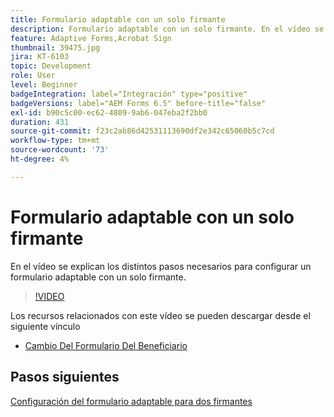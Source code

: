 ```yaml
---
title: Formulario adaptable con un solo firmante
description: Formulario adaptable con un solo firmante. En el vídeo se explican los distintos pasos necesarios para configurar un formulario adaptable con un solo firmante.
feature: Adaptive Forms,Acrobat Sign
thumbnail: 39475.jpg
jira: KT-6103
topic: Development
role: User
level: Beginner
badgeIntegration: label="Integración" type="positive"
badgeVersions: label="AEM Forms 6.5" before-title="false"
exl-id: b90c5c00-ec62-4809-9ab6-047eba2f2bb0
duration: 431
source-git-commit: f23c2ab86d42531113690df2e342c65060b5c7cd
workflow-type: tm+mt
source-wordcount: '73'
ht-degree: 4%

---
```


# Formulario adaptable con un solo firmante


En el vídeo se explican los distintos pasos necesarios para configurar un formulario adaptable con un solo firmante.

>[!VIDEO](https://video.tv.adobe.com/v/39475?quality=12&learn=on)

Los recursos relacionados con este vídeo se pueden descargar desde el siguiente vínculo

* [Cambio Del Formulario Del Beneficiario](assets/change-of-beneficiary-form.zip)

## Pasos siguientes

[Configuración del formulario adaptable para dos firmantes](./configure-adaptive-form-for-two-signers.md)
